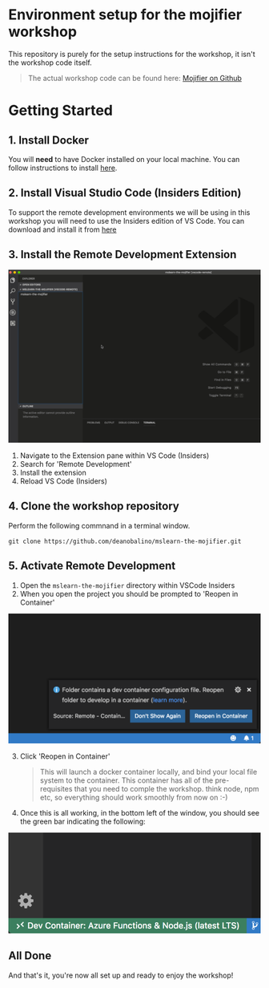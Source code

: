 # Environment setup for the mojifier workshop
This repository is purely for the setup instructions for the workshop, it isn't the workshop code itself. 

> The actual workshop code can be found here: [Mojifier on Github](https://github.com/deanobalino/mslearn-the-mojifier)

# Getting Started

## 1. Install Docker

You will **need** to have Docker installed on your local machine. You can follow instructions to install [here](https://docs.docker.com/install/). 

## 2. Install Visual Studio Code (Insiders Edition)

To support the remote development environments we will be using in this workshop you will need to use the Insiders edition of VS Code. You can download and install it from [here](https://code.visualstudio.com/insiders/)

## 3. Install the Remote Development Extension

![remote install](dev-remote-ext.gif)

1. Navigate to the Extension pane within VS Code (Insiders)
2. Search for 'Remote Development'
3. Install the extension
4. Reload VS Code (Insiders)

## 4. Clone the workshop repository

Perform the following commnand in a terminal window.

```
git clone https://github.com/deanobalino/mslearn-the-mojifier.git
```


## 5. Activate Remote Development

1. Open the `mslearn-the-mojifier` directory within VSCode Insiders
2. When you open the project you should be prompted to 'Reopen in Container' 

![run in container](run-in-container.png)

3. Click 'Reopen in Container'
   
   >This will launch a docker container locally, and bind your local file system to the container. This container has all of the pre-requisites that you need to comple the workshop. think node, npm etc, so everything should work smoothly from now on :-)

4. Once this is all working, in the bottom left of the window, you should see the green bar indicating the following:

![run in container](container-running.png)

## All Done

And that's it, you're now all set up and ready to enjoy the workshop! 

